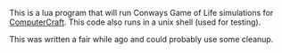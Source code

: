 This is a lua program that will run Conways Game of Life simulations for [ComputerCraft][1].  This code also runs in a unix shell (used for testing).

This was written a fair while ago and could probably use some cleanup.

[1]: http://www.computercraft.info/